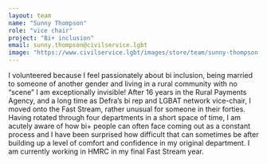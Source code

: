 ```yaml
---
layout: team
name: "Sunny Thompson"
role: "vice chair"
project: "Bi+ inclusion"
email: sunny.thompson@civilservice.lgbt
image: "https://www.civilservice.lgbt/images/store/team/sunny-thompson.jpeg"
---
```


I volunteered because I feel passionately about bi inclusion, being married to someone of another gender and living in a rural community with no “scene” I am exceptionally invisible! After 16 years in the Rural Payments Agency, and a long time as Defra’s bi rep and LGBAT network vice-chair, I moved onto the Fast Stream, rather unusual for someone in their forties. Having rotated through four departments in a short space of time, I am acutely aware of how bi+ people can often face coming out as a constant process and I have been surprised how difficult that can sometimes be after building up a level of comfort and confidence in my original department. I am currently working in HMRC in my final Fast Stream year.
